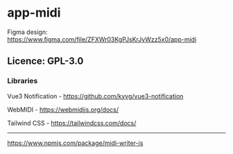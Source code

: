 # app-midi

Figma design:
https://www.figma.com/file/ZFXWr03KgPJsKrJyWzz5x0/app-midi

Licence: GPL-3.0
---

### Libraries

Vue3 Notification - https://github.com/kyvg/vue3-notification

WebMIDI - https://webmidijs.org/docs/

Tailwind CSS - https://tailwindcss.com/docs/

----


https://www.npmjs.com/package/midi-writer-js